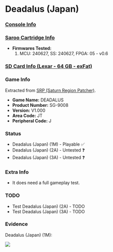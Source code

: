 # Deadalus (Japan)

### [Console Info](../../../../../Info/Consoles/VA13/README.md)

### [Saroo Cartridge Info](../../../../../Info/Cartridges/RetroGameParadiseStore/1.32F/README.md)

- <b>Firmwares Tested:</b>
  1. MCU: 240627, SS: 240627, FPGA: 05 - v0.6

### [SD Card Info (Lexar - 64 GB - exFat)](../../../../../Info/SdCards/Lexar/64GB/exfat/README.md)

### Game Info

Extracted from [SRP (Saturn Region Patcher)](https://segaxtreme.net/resources/saturn-region-patcher.81/download).

- <b>Game Name:</b> DEADALUS
- <b>Product Number:</b> SG-9008
- <b>Version:</b> V1.000
- <b>Area Code:</b> JT
- <b>Peripheral Code:</b> J

### Status

- Deadalus (Japan) (1M) - Playable :white_check_mark:
- Deadalus (Japan) (2A) - Untested :question:
- Deadalus (Japan) (3A) - Untested :question:

### Extra Info

- It does need a full gameplay test.

### TODO

- Test Deadalus (Japan) (2A) - TODO
- Test Deadalus (Japan) (3A) - TODO

### Evidence

Deadalus (Japan) (1M):

[![](https://img.youtube.com/vi/YjVng-Wraug/0.jpg)](https://www.youtube.com/watch?v=YjVng-Wraug)
